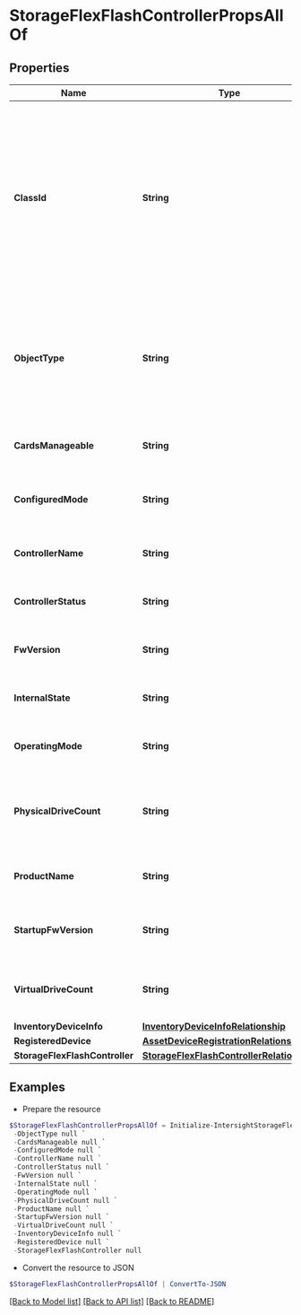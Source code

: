 # StorageFlexFlashControllerPropsAllOf
## Properties

Name | Type | Description | Notes
------------ | ------------- | ------------- | -------------
**ClassId** | **String** | The fully-qualified name of the instantiated, concrete type. This property is used as a discriminator to identify the type of the payload when marshaling and unmarshaling data. | [default to "storage.FlexFlashControllerProps"]
**ObjectType** | **String** | The fully-qualified name of the instantiated, concrete type. The value should be the same as the &#39;ClassId&#39; property. | [default to "storage.FlexFlashControllerProps"]
**CardsManageable** | **String** | Manageable card on the flex flash controller. | [optional] 
**ConfiguredMode** | **String** | Mode configured on the flex flash controller. | [optional] 
**ControllerName** | **String** | The current name of the flex flash controller. | [optional] 
**ControllerStatus** | **String** | The current status of the flex flash controller. | [optional] 
**FwVersion** | **String** | Firmware version of the flex flash controller. | [optional] 
**InternalState** | **String** | Internal state of the flex flash controller. | [optional] 
**OperatingMode** | **String** | Operating mode of flex flash controller. | [optional] 
**PhysicalDriveCount** | **String** | Number of connected physical drives to a specific Flex flash controller. | [optional] 
**ProductName** | **String** | Product name of the flex flash controller. | [optional] 
**StartupFwVersion** | **String** | Startup firmware version of the Flex flash controller. | [optional] 
**VirtualDriveCount** | **String** | Number of virtual drives for a specific Flex flash controller. | [optional] 
**InventoryDeviceInfo** | [**InventoryDeviceInfoRelationship**](InventoryDeviceInfoRelationship.md) |  | [optional] 
**RegisteredDevice** | [**AssetDeviceRegistrationRelationship**](AssetDeviceRegistrationRelationship.md) |  | [optional] 
**StorageFlexFlashController** | [**StorageFlexFlashControllerRelationship**](StorageFlexFlashControllerRelationship.md) |  | [optional] 

## Examples

- Prepare the resource
```powershell
$StorageFlexFlashControllerPropsAllOf = Initialize-IntersightStorageFlexFlashControllerPropsAllOf  -ClassId null `
 -ObjectType null `
 -CardsManageable null `
 -ConfiguredMode null `
 -ControllerName null `
 -ControllerStatus null `
 -FwVersion null `
 -InternalState null `
 -OperatingMode null `
 -PhysicalDriveCount null `
 -ProductName null `
 -StartupFwVersion null `
 -VirtualDriveCount null `
 -InventoryDeviceInfo null `
 -RegisteredDevice null `
 -StorageFlexFlashController null
```

- Convert the resource to JSON
```powershell
$StorageFlexFlashControllerPropsAllOf | ConvertTo-JSON
```

[[Back to Model list]](../README.md#documentation-for-models) [[Back to API list]](../README.md#documentation-for-api-endpoints) [[Back to README]](../README.md)

